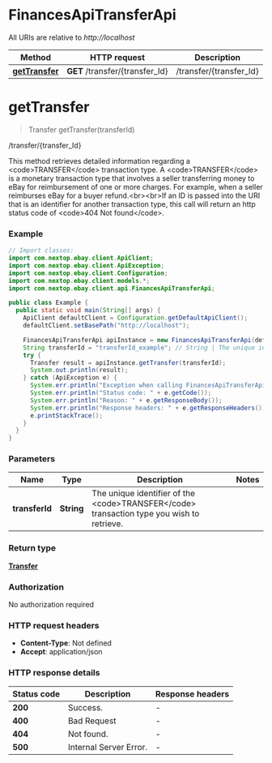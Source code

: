 # FinancesApiTransferApi

All URIs are relative to *http://localhost*

Method | HTTP request | Description
------------- | ------------- | -------------
[**getTransfer**](FinancesApiTransferApi.md#getTransfer) | **GET** /transfer/{transfer_Id} | /transfer/{transfer_Id}


<a name="getTransfer"></a>
# **getTransfer**
> Transfer getTransfer(transferId)

/transfer/{transfer_Id}

This method retrieves detailed information regarding a &lt;code&gt;TRANSFER&lt;/code&gt; transaction type. A &lt;code&gt;TRANSFER&lt;/code&gt; is a  monetary transaction type that involves a seller transferring money to eBay for reimbursement of one or more charges. For example, when a seller reimburses eBay for a buyer refund.&lt;br&gt;&lt;br&gt;If an ID is passed into the URI that is an identifier for another transaction type, this call will return an http status code of &lt;code&gt;404 Not found&lt;/code&gt;.

### Example
```java
// Import classes:
import com.nextop.ebay.client.ApiClient;
import com.nextop.ebay.client.ApiException;
import com.nextop.ebay.client.Configuration;
import com.nextop.ebay.client.models.*;
import com.nextop.ebay.client.api.FinancesApiTransferApi;

public class Example {
  public static void main(String[] args) {
    ApiClient defaultClient = Configuration.getDefaultApiClient();
    defaultClient.setBasePath("http://localhost");

    FinancesApiTransferApi apiInstance = new FinancesApiTransferApi(defaultClient);
    String transferId = "transferId_example"; // String | The unique identifier of the <code>TRANSFER</code> transaction type you wish to retrieve.
    try {
      Transfer result = apiInstance.getTransfer(transferId);
      System.out.println(result);
    } catch (ApiException e) {
      System.err.println("Exception when calling FinancesApiTransferApi#getTransfer");
      System.err.println("Status code: " + e.getCode());
      System.err.println("Reason: " + e.getResponseBody());
      System.err.println("Response headers: " + e.getResponseHeaders());
      e.printStackTrace();
    }
  }
}
```

### Parameters

Name | Type | Description  | Notes
------------- | ------------- | ------------- | -------------
 **transferId** | **String**| The unique identifier of the &lt;code&gt;TRANSFER&lt;/code&gt; transaction type you wish to retrieve. |

### Return type

[**Transfer**](Transfer.md)

### Authorization

No authorization required

### HTTP request headers

 - **Content-Type**: Not defined
 - **Accept**: application/json

### HTTP response details
| Status code | Description | Response headers |
|-------------|-------------|------------------|
**200** | Success. |  -  |
**400** | Bad Request |  -  |
**404** | Not found. |  -  |
**500** | Internal Server Error. |  -  |


